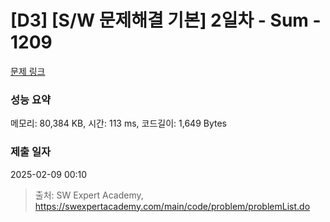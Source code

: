 # [D3] [S/W 문제해결 기본] 2일차 - Sum - 1209 

[문제 링크](https://swexpertacademy.com/main/code/problem/problemDetail.do?contestProbId=AV13_BWKACUCFAYh) 

### 성능 요약

메모리: 80,384 KB, 시간: 113 ms, 코드길이: 1,649 Bytes

### 제출 일자

2025-02-09 00:10



> 출처: SW Expert Academy, https://swexpertacademy.com/main/code/problem/problemList.do